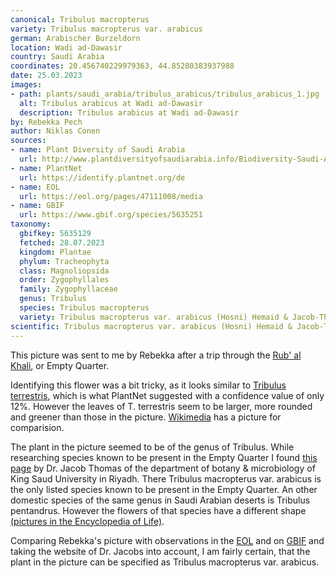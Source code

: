 ```yaml
---
canonical: Tribulus macropterus
variety: Tribulus macropterus var. arabicus
german: Arabischer Burzeldorn
location: Wadi ad-Dawasir
country: Saudi Arabia
coordinates: 20.456740229979363, 44.85280383937988
date: 25.03.2023
images:
- path: plants/saudi_arabia/tribulus_arabicus/tribulus_arabicus_1.jpg
  alt: Tribulus arabicus at Wadi ad-Dawasir
  description: Tribulus arabicus at Wadi ad-Dawasir
by: Rebekka Pech
author: Niklas Conen
sources:
- name: Plant Diversity of Saudi Arabia
  url: http://www.plantdiversityofsaudiarabia.info/Biodiversity-Saudi-Arabia/Vegetation/Deserts%20of%20Saudi%20Arabia.htm
- name: PlantNet
  url: https://identify.plantnet.org/de
- name: EOL
  url: https://eol.org/pages/47111008/media
- name: GBIF
  url: https://www.gbif.org/species/5635251
taxonomy:
  gbifkey: 5635129
  fetched: 28.07.2023
  kingdom: Plantae
  phylum: Tracheophyta
  class: Magnoliopsida
  order: Zygophyllales
  family: Zygophyllaceae
  genus: Tribulus
  species: Tribulus macropterus
  variety: Tribulus macropterus var. arabicus (Hosni) Hemaid & Jacob-Thomas
scientific: Tribulus macropterus var. arabicus (Hosni) Hemaid & Jacob-Thomas
---
```


This picture was sent to me by Rebekka after a trip through the <a class="plink" href="https://en.wikipedia.org/wiki/Rub%27_al_Khali">Rub' al Khali</a>, or Empty Quarter.

Identifying this flower was a bit tricky, as it looks similar to <a class="plink" href="https://en.wikipedia.org/wiki/Tribulus_terrestris">Tribulus terrestris</a>, which is what PlantNet suggested with a confidence value of only 12%. However the leaves of T. terrestris seem to be larger, more rounded and greener than those in the picture. <a class="plink" href="https://commons.wikimedia.org/wiki/File:Tribulus_terrestris_(Family_Zygophyllaceae).jpg#/media/File:Tribulus_terrestris_(Family_Zygophyllaceae).jpg">Wikimedia</a> has a picture for comparision.

The plant in the picture seemed to be of the genus of Tribulus. While researching species known to be present in the Empty Quarter I found <a class="plink" href="http://www.plantdiversityofsaudiarabia.info/Biodiversity-Saudi-Arabia/Vegetation/Deserts%20of%20Saudi%20Arabia.htm">this page</a> by Dr. Jacob Thomas of the department of botany & microbiology of King Saud University in Riyadh. There Tribulus macropterus var. arabicus is the only listed species known to be present in the Empty Quarter. An other domestic species of the same genus in Saudi Arabian deserts is Tribulus pentandrus. However the flowers of that species have a different shape <a class="plink" href="https://eol.org/pages/47111008/media">(pictures in the Encyclopedia of Life)</a>.

Comparing Rebekka's picture with observations in the <a class="plink" href="https://eol.org/pages/52555304">EOL</a> and on <a class="plink" href="https://www.gbif.org/species/5635251">GBIF</a> and taking the website of Dr. Jacobs into account, I am fairly certain, that the plant in the picture can be specified as <span class="highlight">Tribulus macropterus var. arabicus</span>.
